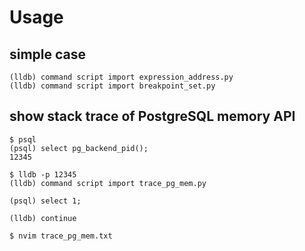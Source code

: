 # Usage

## simple case

```
(lldb) command script import expression_address.py
(lldb) command script import breakpoint_set.py
```

## show stack trace of PostgreSQL memory API

```
$ psql
(psql) select pg_backend_pid();
12345
```

```
$ lldb -p 12345
(lldb) command script import trace_pg_mem.py
```

```
(psql) select 1;
```

```
(lldb) continue
```

```
$ nvim trace_pg_mem.txt
```
